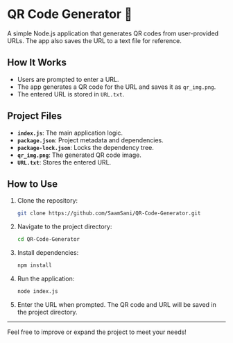 
# QR Code Generator 📱

A simple Node.js application that generates QR codes from user-provided URLs. The app also saves the URL to a text file for reference.

## How It Works

- Users are prompted to enter a URL.
- The app generates a QR code for the URL and saves it as `qr_img.png`.
- The entered URL is stored in `URL.txt`.

## Project Files

- **`index.js`**: The main application logic.
- **`package.json`**: Project metadata and dependencies.
- **`package-lock.json`**: Locks the dependency tree.
- **`qr_img.png`**: The generated QR code image.
- **`URL.txt`**: Stores the entered URL.

## How to Use

1. Clone the repository:
   ```bash
   git clone https://github.com/SaamSani/QR-Code-Generator.git
   ```
2. Navigate to the project directory:
   ```bash
   cd QR-Code-Generator
   ```
3. Install dependencies:
   ```bash
   npm install
   ```
4. Run the application:
   ```bash
   node index.js
   ```
5. Enter the URL when prompted. The QR code and URL will be saved in the project directory.

---

Feel free to improve or expand the project to meet your needs!
